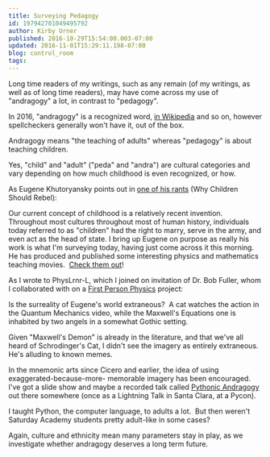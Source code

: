 ```yaml
---
title: Surveying Pedagogy
id: 197942701049495792
author: Kirby Urner
published: 2016-10-29T15:54:00.003-07:00
updated: 2016-11-01T15:29:11.198-07:00
blog: control_room
tags: 
---
```


Long time readers of my writings, such as any remain (of my writings, as well as of long time readers), may have come across my use of "andragogy" a lot, in contrast to "pedagogy".

In 2016, "andragogy" is a recognized word, [in Wikipedia](https://en.wikipedia.org/wiki/Andragogy) and so on, however spellcheckers generally won't have it, out of the box.

Andragogy means "the teaching of adults" whereas "pedagogy" is about teaching children.

Yes, "child" and "adult" ("peda" and "andra") are cultural categories and vary depending on how much childhood is even recognized, or how.

As Eugene Khutoryansky points out in [one of his rants](http://veganfaq.net/children.html) (Why Children Should Rebel):

Our current concept of childhood is a relatively recent
invention. Throughout most cultures throughout most of human
history, individuals today referred to as "children"
had the right to marry, serve in the army, and even act as the
head of state. 
I bring up Eugene on purpose as really his work is what I'm surveying today, having just come across it this morning.  He has produced and published some interesting physics and mathematics teaching movies.  [Check them out](https://www.youtube.com/user/EugeneKhutoryansky/videos)!

As I wrote to PhysLrnr-L, which I joined on invitation of Dr. Bob Fuller, whom I collaborated with on a [First Person Physics](http://mybizmo.blogspot.com/2006/04/more-first-person-physics.html) project:

Is the surreality of Eugene's world extraneous?  A cat watches the action in the Quantum Mechanics video, while the Maxwell's Equations one is inhabited by two angels in a somewhat Gothic setting.

Given "Maxwell's Demon" is already in the literature, and that we've all heard of Schrodinger's Cat, I didn't see the imagery as entirely extraneous.  He's alluding to known memes.

In the mnemonic arts since Cicero and earlier, the idea of using exaggerated-because-more- memorable imagery has been encouraged.
I've got a slide show and maybe a recorded talk called [Pythonic Andragogy](http://opensourcebridge.org/proposals/1102) out there somewhere (once as a Lightning Talk in Santa Clara, at a Pycon).

I taught Python, the computer language, to adults a lot.  But then weren't Saturday Academy students pretty adult-like in some cases?

Again, culture and ethnicity mean many parameters stay in play, as we investigate whether andragogy deserves a long term future.